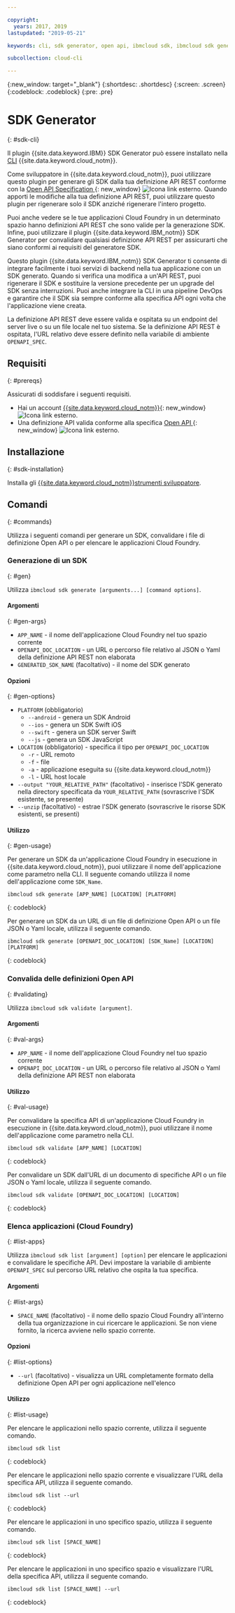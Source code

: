 ```yaml
---

copyright:
  years: 2017, 2019
lastupdated: "2019-05-21"

keywords: cli, sdk generator, open api, ibmcloud sdk, ibmcloud sdk generate, generate, sdk validate, sdk list, cloud foundry, rest api 

subcollection: cloud-cli

---
```


{:new_window: target="_blank"}
{:shortdesc: .shortdesc}
{:screen: .screen}
{:codeblock: .codeblock}
{:pre: .pre}

# SDK Generator
{: #sdk-cli}

Il plugin {{site.data.keyword.IBM}} SDK Generator può essere installato nella [CLI](/docs/cli?topic=cloud-cli-ibmcloud-cli#ibmcloud-cli) {{site.data.keyword.cloud_notm}}. 

Come sviluppatore in {{site.data.keyword.cloud_notm}}, puoi utilizzare questo plugin per generare gli SDK dalla tua definizione API REST conforme con la [Open API Specification ](https://www.openapis.org/){: new_window} ![Icona link esterno](../../icons/launch-glyph.svg "Icona link esterno"). Quando apporti le modifiche alla tua definizione API REST, puoi utilizzare questo plugin per rigenerare solo il SDK anziché rigenerare l'intero progetto.

Puoi anche vedere se le tue applicazioni Cloud Foundry in un determinato spazio hanno definizioni API REST che sono valide per la generazione SDK. Infine, puoi utilizzare il plugin {{site.data.keyword.IBM_notm}} SDK Generator per convalidare qualsiasi definizione API REST per assicurarti che siano conformi ai requisiti del generatore SDK.

Questo plugin {{site.data.keyword.IBM_notm}} SDK Generator ti consente di integrare facilmente i tuoi servizi di backend nella tua applicazione con un SDK generato. Quando si verifica una modifica a un'API REST, puoi rigenerare il SDK e sostituire la versione precedente per un upgrade del SDK senza interruzioni. Puoi anche integrare la CLI in una pipeline DevOps e garantire che il SDK sia sempre conforme alla specifica API ogni volta che l'applicazione viene creata.

La definizione API REST deve essere valida e ospitata su un endpoint del server live o su un file locale nel tuo sistema. Se la definizione API REST è ospitata, l'URL relativo deve essere definito nella variabile di ambiente `OPENAPI_SPEC`.

## Requisiti
{: #prereqs}

Assicurati di soddisfare i seguenti requisiti.

* Hai un account [{{site.data.keyword.cloud_notm}}](https://{DomainName}/login){: new_window} ![Icona link esterno](../../icons/launch-glyph.svg "Icona link esterno").
* Una definizione API valida conforme alla specifica [Open API ](https://www.openapis.org/){: new_window} ![Icona link esterno](../../icons/launch-glyph.svg "Icona link esterno").

## Installazione
{: #sdk-installation}

Installa gli [{{site.data.keyword.cloud_notm}}strumenti sviluppatore](/docs/cli?topic=cloud-cli-ibmcloud-cli#ibmcloud-cli).

## Comandi
{: #commands}

Utilizza i seguenti comandi per generare un SDK, convalidare i file di definizione Open API o per elencare le applicazioni Cloud Foundry.

### Generazione di un SDK
{: #gen}

Utilizza `ibmcloud sdk generate [arguments...] [command options]`.

#### Argomenti
{: #gen-args}

* `APP_NAME` - il nome dell'applicazione Cloud Foundry nel tuo spazio corrente
* `OPENAPI_DOC_LOCATION` - un URL o percorso file relativo al JSON o Yaml della definizione API REST non elaborata
* `GENERATED_SDK_NAME` (facoltativo) - il nome del SDK generato


#### Opzioni
{: #gen-options}

* `PLATFORM` (obbligatorio)
   * `--android` - genera un SDK Android
   * `--ios` - genera un SDK Swift iOS
   * `--swift` - genera un SDK server Swift
   * `--js` - genera un SDK JavaScript
* `LOCATION` (obbligatorio) - specifica il tipo per `OPENAPI_DOC_LOCATION`
   * `-r` - URL remoto
   * `-f` - file
   * `-a` - applicazione eseguita su {{site.data.keyword.cloud_notm}}
   * `-l` - URL host locale
* `--output "YOUR_RELATIVE_PATH"` (facoltativo) - inserisce l'SDK generato nella directory specificata da `YOUR_RELATIVE_PATH` (sovrascrive l'SDK esistente, se presente)
* `--unzip` (facoltativo) - estrae l'SDK generato (sovrascrive le risorse SDK esistenti, se presenti)


#### Utilizzo
{: #gen-usage}

Per generare un SDK da un'applicazione Cloud Foundry in esecuzione in {{site.data.keyword.cloud_notm}}, puoi utilizzare il nome dell'applicazione come parametro nella CLI. Il seguente comando utilizza il nome dell'applicazione come `SDK_Name`.

```
ibmcloud sdk generate [APP_NAME] [LOCATION] [PLATFORM]
```
{: codeblock}

Per generare un SDK da un URL di un file di definizione Open API o un file JSON o Yaml locale, utilizza il seguente comando.

```
ibmcloud sdk generate [OPENAPI_DOC_LOCATION] [SDK_Name] [LOCATION] [PLATFORM]
```
{: codeblock}


### Convalida delle definizioni Open API
{: #validating}

Utilizza `ibmcloud sdk validate [argument]`.


#### Argomenti
{: #val-args}

* `APP_NAME` - il nome dell'applicazione Cloud Foundry nel tuo spazio corrente
* `OPENAPI_DOC_LOCATION` - un URL o percorso file relativo al JSON o Yaml della definizione API REST non elaborata


#### Utilizzo
{: #val-usage}

Per convalidare la specifica API di un'applicazione Cloud Foundry in esecuzione in {{site.data.keyword.cloud_notm}}, puoi utilizzare il nome dell'applicazione come parametro nella CLI.

```
ibmcloud sdk validate [APP_NAME] [LOCATION]
```
{: codeblock}

Per convalidare un SDK dall'URL di un documento di specifiche API o un file JSON o Yaml locale, utilizza il seguente comando.

```
ibmcloud sdk validate [OPENAPI_DOC_LOCATION] [LOCATION]
```
{: codeblock}



### Elenca applicazioni (Cloud Foundry)
{: #list-apps}

Utilizza `ibmcloud sdk list [argument] [option]` per elencare le applicazioni e convalidare le specifiche API. Devi impostare la variabile di ambiente `OPENAPI_SPEC` sul percorso URL relativo che ospita la tua specifica.


#### Argomenti
{: #list-args}

* `SPACE_NAME` (facoltativo) - il nome dello spazio Cloud Foundry all'interno della tua organizzazione in cui ricercare le applicazioni. Se non viene fornito, la ricerca avviene nello spazio corrente.


#### Opzioni
{: #list-options}

* `--url` (facoltativo) - visualizza un URL completamente formato della definizione Open API per ogni applicazione nell'elenco


#### Utilizzo
{: #list-usage}

Per elencare le applicazioni nello spazio corrente, utilizza il seguente comando.

```
ibmcloud sdk list
```
{: codeblock}

Per elencare le applicazioni nello spazio corrente e visualizzare l'URL della specifica API, utilizza il seguente comando.

```
ibmcloud sdk list --url
```
{: codeblock}

Per elencare le applicazioni in uno specifico spazio, utilizza il seguente comando.

```
ibmcloud sdk list [SPACE_NAME]
```
{: codeblock}

Per elencare le applicazioni in uno specifico spazio e visualizzare l'URL della specifica API, utilizza il seguente comando.

```
ibmcloud sdk list [SPACE_NAME] --url
```
{: codeblock}
